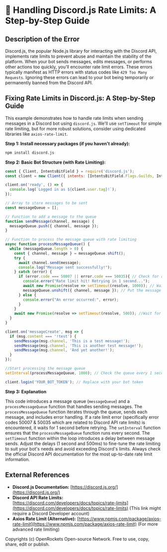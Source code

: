 # 🐞 Handling Discord.js Rate Limits: A Step-by-Step Guide


## Description of the Error

Discord.js, the popular Node.js library for interacting with the Discord API, implements rate limits to prevent abuse and maintain the stability of the platform.  When your bot sends messages, edits messages, or performs other actions too quickly, you'll encounter rate limit errors. These errors typically manifest as HTTP errors with status codes like `429 Too Many Requests`.  Ignoring these errors can lead to your bot being temporarily or permanently banned from the Discord API.


## Fixing Rate Limits in Discord.js: A Step-by-Step Guide

This example demonstrates how to handle rate limits when sending messages in a Discord bot using `discord.js`.  We'll use `setTimeout` for simple rate limiting, but for more robust solutions, consider using dedicated libraries like `axios-rate-limit`.

**Step 1:  Install necessary packages (if you haven't already):**

```bash
npm install discord.js
```

**Step 2:  Basic Bot Structure (with Rate Limiting):**

```javascript
const { Client, IntentsBitField } = require('discord.js');
const client = new Client({ intents: [IntentsBitField.Flags.Guilds, IntentsBitField.Flags.GuildMessages] });

client.on('ready', () => {
  console.log(`Logged in as ${client.user.tag}!`);
});

// Array to store messages to be sent
const messageQueue = [];

// Function to add a message to the queue
function sendMessage(channel, message) {
  messageQueue.push({ channel, message });
}

// Function to process the message queue with rate limiting
async function processMessageQueue() {
  while (messageQueue.length > 0) {
    const { channel, message } = messageQueue.shift();
    try {
      await channel.send(message);
      console.log("Message sent successfully!");
    } catch (error) {
      if (error.code === 50007 || error.code === 50035){ // Check for rate limit specific error codes
        console.error("Rate limit hit! Retrying in 1 second...");
        await new Promise(resolve => setTimeout(resolve, 1000)); // Wait for 1 second
        messageQueue.unshift({ channel, message }); // Put the message back at the beginning of the queue
      } else {
        console.error("An error occurred:", error);
      }
    }
    await new Promise(resolve => setTimeout(resolve, 500)); //Wait for 500ms before processing next message. Adjust as needed.
  }
}

client.on('messageCreate', msg => {
  if (msg.content === '!test') {
    sendMessage(msg.channel, 'This is a test message!');
    sendMessage(msg.channel, 'This is another test message!');
    sendMessage(msg.channel, 'And yet another!');
  }
});

//Start processing the message queue
setInterval(processMessageQueue, 1000); // Check the queue every 1 second

client.login('YOUR_BOT_TOKEN'); // Replace with your bot token
```


**Step 3: Explanation**

This code introduces a message queue (`messageQueue`) and a `processMessageQueue` function that handles sending messages.  The `processMessageQueue` function iterates through the queue, sends each message, and includes error handling.  If a rate limit error (specifically error codes 50007 & 50035 which are related to Discord API rate limits) is encountered, it waits for 1 second before retrying. The `setInterval` function ensures that the `processMessageQueue` function runs every second.  The `setTimeout` function within the loop introduces a delay between message sends.  Adjust the delays (1 second and 500ms) to fine-tune the rate limiting to suit your bot's needs and avoid exceeding Discord's limits.  Always check the official Discord API documentation for the most up-to-date rate limit information.

## External References

* **Discord.js Documentation:** [https://discord.js.org/](https://discord.js.org/)
* **Discord API Rate Limits:** [https://discord.com/developers/docs/topics/rate-limits](https://discord.com/developers/docs/topics/rate-limits) (This link might require a Discord Developer account)
* **Axios Rate Limit (Alternative):** [https://www.npmjs.com/package/axios-rate-limit](https://www.npmjs.com/package/axios-rate-limit) (For more advanced rate limiting)


Copyrights (c) OpenRockets Open-source Network. Free to use, copy, share, edit or publish.

